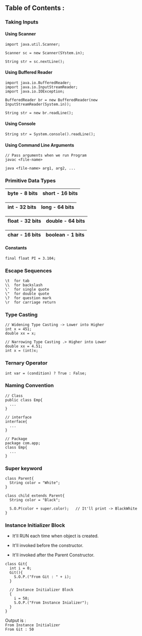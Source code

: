 ## Table of Contents :

### Taking Inputs
#### Using Scanner

```
import java.util.Scanner;

Scanner sc = new Scanner(SYstem.in);

String str = sc.nextLine();
```

#### Using Buffered Reader

```
import java.io.BufferedReader;
import java.io.InputStreamReader;
import java.io.IOException;

BufferedReader br = new BufferedReader(new InputStreamReader(System.in));

String str = new br.readLine();
```

#### Using Console

```
String str = System.console().readLine();
```

#### Using Command Line Arguments

```
// Pass arguments when we run Program 
javac <file-name>

java <file-name> arg1, arg2, ...
```

### Primitive Data Types

| <b>byte - </b>8 bits        | <b>short - </b>16 bits  |
| --------------------------- | ----------------------- |

| <b>int - </b>32 bits        | <b>long - </b>64 bits   |
| --------------------------- | ----------------------- |

| <b>float - </b>32 bits      | <b>double - </b>64 bits |
| --------------------------- | ----------------------- |

| <b>char - </b>16 bits       | <b>boolean - </b>1 bits |
| --------------------------- | ----------------------- |

#### Constants

```
final float PI = 3.104;
```

### Escape Sequences

```
\t  for tab
\\  for backslash
\'  for single quote
\"  for double quote
\?  for question mark
\r  for carriage return
```

### Type Casting

```
// Widening Type Casting -> Lower into Higher
int x = 451;
double xx = x;

// Narrowing Type Casting .> Higher into Lower
double xx = 4.51;
int x = (int)x;
```

### Ternary Operator

```
int var = (condition) ? True : False;
```

### Naming Convention

```
// Class
public class Emp{
  ...
}

// interface
interface{
  ...
}

// Package
package com.app;
class Emp{
  ...
}
```

### Super keyword

```
class Parent{
  String color = "White";
}

class child extends Parent{
  String color = "Black";
  
  S.O.P(color + super.color);   // It'll print -> BlackWhite
}
```

### Instance Initializer Block
- <p>It'll RUN each time when object is created.</p>
- <p>It'll invoked before the constructor.</p>
- <p>It'll invoked after the Parent Constructor.</p>

```
class Git{
  int i = 0;
  Git(){
    S.O.P.("From Git : " + i);
  }
  
  // Instance Initializer Block
  {
    i = 50;
    S.O.P.("From Instance Inializer");
  }
}
```

Output is :<br />
`From Instance Initializer`<br />
`From Git : 50`

